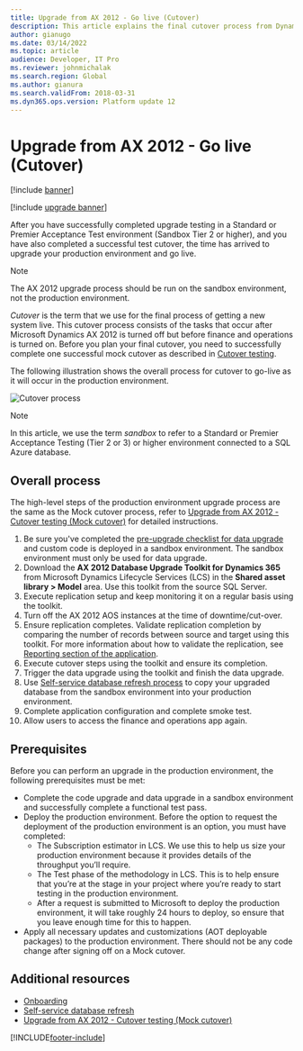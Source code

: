```yaml
---
title: Upgrade from AX 2012 - Go live (Cutover)
description: This article explains the final cutover process from Dynamics AX 2012 to the finance and operations app running an upgraded version of your code and database.
author: gianugo
ms.date: 03/14/2022
ms.topic: article
audience: Developer, IT Pro
ms.reviewer: johnmichalak
ms.search.region: Global
ms.author: gianura
ms.search.validFrom: 2018-03-31
ms.dyn365.ops.version: Platform update 12
---
```


# Upgrade from AX 2012 - Go live (Cutover)

[!include [banner](../includes/banner.md)]

[!include [upgrade banner](../includes/upgrade-banner.md)]

After you have successfully completed upgrade testing in a Standard or Premier Acceptance Test environment (Sandbox Tier 2 or higher), and you have also completed a successful test cutover, the time has arrived to upgrade your production environment and go live.

> [!NOTE]
> The AX 2012 upgrade process should be run on the sandbox environment, not the production environment.

*Cutover* is the term that we use for the final process of getting a new system live. This cutover process consists of the tasks that occur after Microsoft Dynamics AX 2012 is turned off but before finance and operations is turned on. Before you plan your final cutover, you need to successfully complete one successful mock cutover as described in [Cutover testing](./upgrade-cutover-testing.md).

The following illustration shows the overall process for cutover to go-live as it will occur in the production environment.

![Cutover process](./media/cutover-selfservice_01.png)

> [!NOTE]
> In this article, we use the term *sandbox* to refer to a Standard or Premier Acceptance Testing (Tier 2 or 3) or higher environment connected to a SQL Azure database.

## Overall process

The high-level steps of the production environment upgrade process are the same as the Mock cutover process, refer to [Upgrade from AX 2012 - Cutover testing (Mock cutover)](./upgrade-cutover-testing.md) for detailed instructions.


1. Be sure you've completed the [pre-upgrade checklist for data upgrade](prepare-data-upgrade.md) and custom code is deployed in a sandbox environment. The sandbox environment must only be used for data upgrade.
2. Download the **AX 2012 Database Upgrade Toolkit for Dynamics 365** from Microsoft Dynamics Lifecycle Services (LCS) in the **Shared asset library > Model** area. Use this toolkit from the source SQL Server.
3. Execute replication setup and keep monitoring it on a regular basis using the toolkit.
4. Turn off the AX 2012 AOS instances at the time of downtime/cut-over.
5. Ensure replication completes. Validate replication completion by comparing the number of records between source and target using this toolkit. For more information about how to validate the replication, see [Reporting section of the application](data-upgrade-self-service.md#reporting-section-of-the-application).
6. Execute cutover steps using the toolkit and ensure its completion.
7. Trigger the data upgrade using the toolkit and finish the data upgrade.
8. Use [Self-service database refresh process](../database/database-refresh.md#self-service-database-refresh) to copy your upgraded database from the sandbox environment into your production environment. 
9. Complete application configuration and complete smoke test.
10.	Allow users to access the finance and operations app again.


## Prerequisites 
Before you can perform an upgrade in the production environment, the following prerequisites must be met:
-	Complete the code upgrade and data upgrade in a sandbox environment and successfully complete a functional test pass.
-	Deploy the production environment. Before the option to request the deployment of the production environment is an option, you must have completed:
    - The Subscription estimator in LCS. We use this to help us size your production environment because it provides details of the throughput you’ll require.
    - The Test phase of the methodology in LCS. This is to help ensure that you’re at the stage in your project where you’re ready to start testing in the production environment.
    - After a request is submitted to Microsoft to deploy the production environment, it will take roughly 24 hours to deploy, so ensure that you leave enough time for this to happen.
-	Apply all necessary updates and customizations (AOT deployable packages) to the production environment. There should not be any code change after signing off on a Mock cutover.


## Additional resources
- [Onboarding](../../fin-ops/imp-lifecycle/onboard.md)
- [Self-service database refresh](../database/database-refresh.md#self-service-database-refresh)
- [Upgrade from AX 2012 - Cutover testing (Mock cutover)](./upgrade-cutover-testing.md)

[!INCLUDE[footer-include](../../../includes/footer-banner.md)]

